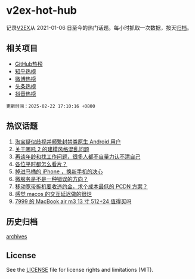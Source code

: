 # v2ex-hot-hub

 记录[V2EX](https://www.v2ex.com/)从 2021-01-06 日至今的热门话题。每小时抓取一次数据，按天[归档](archives)。
 
 ## 相关项目

- [GitHub热榜](https://github.com/lonnyzhang423/github-hot-hub)
- [知乎热榜](https://github.com/lonnyzhang423/zhihu-hot-hub)
- [微博热榜](https://github.com/lonnyzhang423/weibo-hot-hub)
- [头条热榜](https://github.com/lonnyzhang423/toutiao-hot-hub)
- [抖音热榜](https://github.com/lonnyzhang423/douyin-hot-hub)


 `更新时间：2025-02-22 17:10:16 +0800`

## 热议话题

1. [淘宝疑似歧视并频繁封禁类原生 Android 用户](https://www.v2ex.com/t/1113414)
1. [关于哪吒 2 的建模风格混乱问题](https://www.v2ex.com/t/1113422)
1. [再谈年龄和找工作问题，很多人都不自量力认不清自己](https://www.v2ex.com/t/1113426)
1. [各位平时都怎么看片？](https://www.v2ex.com/t/1113389)
1. [掉进马桶的 iPhone ，换新手机的决心](https://www.v2ex.com/t/1113441)
1. [微服务是不是一种错误的方向？](https://www.v2ex.com/t/1113366)
1. [移动宽带拆机要收违约金，求个成本最低的 PCDN 方案？](https://www.v2ex.com/t/1113412)
1. [感觉 macos 的交互延迟做的很烂](https://www.v2ex.com/t/1113403)
1. [7999 的 MacBook air m3 13 寸 512+24 值得买吗](https://www.v2ex.com/t/1113424)

## 历史归档

[archives](archives)

## License

See the [LICENSE](LICENSE) file for license rights and limitations (MIT).
